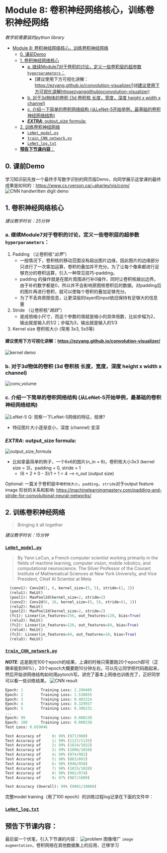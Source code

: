 # Module 8: 卷积神经网络核心，训练卷积神经网络
*教学前需要装的python library*
- [Module 8: 卷积神经网络核心，训练卷积神经网络](#module-8-卷积神经网络核心训练卷积神经网络)
  - [0. 课前Demo](#0-课前demo)
  - [1. 卷积神经网络核心](#1-卷积神经网络核心)
    - [a. 继续Module7对于卷积的讨论，定义一些卷积层的超参数`hyperparameters`：](#a-继续module7对于卷积的讨论定义一些卷积层的超参数hyperparameters)
      - [建议使用下方可视化讲解：https://ezyang.github.io/convolution-visualizer/](#建议使用下方可视化讲解httpsezyanggithubioconvolution-visualizer)
    - [b. 对于3d物体的卷积 (3d 卷积核 长度，宽度，深度 height x width x channel)](#b-对于3d物体的卷积-3d-卷积核-长度宽度深度-height-x-width-x-channel)
    - [c. 介绍一下简单的卷积网络结构 (从LeNet-5开始举例，最基础的卷积神经网络结构)](#c-介绍一下简单的卷积网络结构-从lenet-5开始举例最基础的卷积神经网络结构)
    - [***EXTRA***: output_size formula:](#extra-output_size-formula)
  - [2. 训练卷积神经网络](#2-训练卷积神经网络)
    - [`LeNet_model.py`](#lenet_modelpy)
    - [`train_CNN_network.py`](#train_cnn_networkpy)
    - [`LeNet_log.txt`](#lenet_logtxt)
  - [**预告下节课内容**：](#预告下节课内容)

## 0. 课前Demo
学习知识前先放一个最终手写数字识别的网页版Demo，向同学展示这堂课的最终成果是如何的：https://www.cs.ryerson.ca/~aharley/vis/conv/
![CNN handwritten digit demo](/Module8/img/CNN%20demo.png)

## 1. 卷积神经网络核心
*建议教学时长：25分钟*

### a. 继续Module7对于卷积的讨论，定义一些卷积层的超参数`hyperparameters`：
1. Padding （让卷积核“*出界*”）
    * 一般情况下，卷积核的移动范围没有超出图片边缘，因此图片的边缘部分只进行了一次乘加运算，卷积的叠加并不充分。为了让每个像素都进行足够充分的卷积运算，引入一种常见技巧–padding。
    * padding 的操作就是在图片周围进行补0操作，同时让卷积核越出边界。由于补的数字都是0，所以并不会影响原图核卷积后的数据。对padding后的图片再进行卷积，就可以使每个卷积的叠加足够充分。
    * 为了不丢弃原图信息，让更深层的layer的input依旧保持有足够大的信息量
2. Stride （让卷积核“*跳跃*”）
   * 是成倍缩小尺寸，而这个参数的值就是缩小的具体倍数，比如步幅为2，输出就是输入的1/2；步幅为3，输出就是输入的1/3
3. Kernel size 卷积核大小 (常用 3x3, 5x5等)

#### 建议使用下方可视化讲解：https://ezyang.github.io/convolution-visualizer/
![kernel demo](/Module8/img/CNN%20interactive.png)

### b. 对于3d物体的卷积 (3d 卷积核 长度，宽度，深度 height x width x channel)
![conv_volume](/Module8/img/convolution_with_volume.gif)

### c. 介绍一下简单的卷积网络结构 (从LeNet-5开始举例，最基础的卷积神经网络结构)
![LeNet-5](/Module8/img/Lenet-5%20architecture.jpeg)
Q: 观察一下LeNet-5网络的特征，规律?
- 特征图片大小逐渐变小，深度 (channel) 变深

### ***EXTRA***: output_size formula:
![output_size_formula](/Module8/img/n_out%20formula.png)
- 比如拿最简单的例子，一个6x6的图片(n_in = 6)，卷积核大小3x3 (kernel size = 3)，padding = 0, stride = 1
  - (6 + 2 * 0 - 3)/1 + 1 = 4 --> n_out (output size)


Optional: 一篇关于卷积层中`卷积核大小`，`padding`，`stride`对于output feature image 形状的关系和影响: https://machinelearningmastery.com/padding-and-stride-for-convolutional-neural-networks/

## 2. 训练卷积神经网络
> Bringing it all together

*建议教学时长：15分钟*

### [`LeNet_model.py`](LeNet_model_structure.py)
> By Yann LeCun, a French computer scientist working primarily in the fields of machine learning, computer vision, mobile robotics, and computational neuroscience. The Silver Professor of the Courant Institute of Mathematical Sciences at New York University, and Vice President, Chief AI Scientist at Meta
```python
  (conv1): Conv2d(1, 6, kernel_size=(5, 5), stride=(1, 1))
  (relu1): ReLU()
  (pool1): MaxPool2d(kernel_size=2, stride=2)
  (conv2): Conv2d(6, 16, kernel_size=(5, 5), stride=(1, 1))
  (relu2): ReLU()
  (pool2): MaxPool2d(kernel_size=2, stride=2)
  (fc1): Linear(in_features=256, out_features=120, bias=True)
  (relu3): ReLU()
  (fc2): Linear(in_features=120, out_features=84, bias=True)
  (relu4): ReLU()
  (fc3): Linear(in_features=84, out_features=10, bias=True)
  (relu5): ReLU()
```
### [`train_CNN_network.py`](train_CNN_network.py)
***NOTE***: 这是跑完100个epoch的结果，上课的时候只需要跑20个epoch即可（正确率能到98%），20个epoch大概要跑10分钟左右，可以先让同学把代码跑起来，然后开始讲网络结构如何用pytorch写。讲完了基本上网络也训练完了，正好同学可以看一些训练结果。
![CNN result](/Module8/img/CNN%20result.png)
```python
Epoch: 1        Training Loss: 2.299405
Epoch: 2        Training Loss: 1.538855
Epoch: 3        Training Loss: 0.403314
Epoch: 4        Training Loss: 0.329937
Epoch: 5        Training Loss: 0.306231
...
Epoch: 99       Training Loss: 0.000238
Epoch: 100      Training Loss: 0.000238
Test Loss: 0.059046

Test Accuracy of     0: 99% (977/980)
Test Accuracy of     1: 99% (1127/1135)
Test Accuracy of     2: 99% (1024/1032)
Test Accuracy of     3: 99% (1006/1010)
Test Accuracy of     4: 99% (974/982)
Test Accuracy of     5: 98% (883/892)
Test Accuracy of     6: 98% (946/958)
Test Accuracy of     7: 98% (1015/1028)
Test Accuracy of     8: 98% (962/974)
Test Accuracy of     9: 97% (987/1009)

Test Accuracy (Overall): 99% (9901/10000)
```


完整model training（用了100 epoch）的训练过程log记录在下面的文件中：
### [`LeNet_log.txt`](/Module8/LeNet_log.txt)


## **预告下节课内容**：
最后留一个伏笔，引入下节课的内容：
![problem](/Module8/img/problem.png)
图像增广 `image augmentation`，卷积网络在其他数据集上的应用，迁移学习

